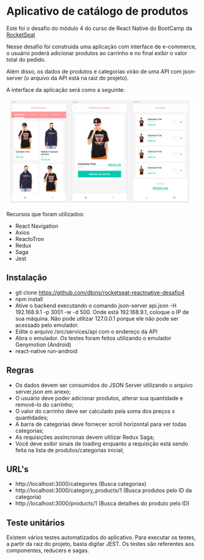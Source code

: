 # Aplicativo de catálogo de produtos

Este foi o desafio do módulo 4 do curso de React Native do BootCamp da [RocketSeat](http://www.rocketseat.com.br)

Nesse desafio foi construida uma aplicação com interface de e-commerce, o usuário poderá
adicionar produtos ao carrinho e no final exibir o valor total do pedido.

Além disso, os dados de produtos e categorias virão de uma API com json-server (o arquivo da
API está na raiz do projeto).

A interface da aplicação será como a seguinte:

![Catálogo](images/catalogo.png)

Recursos que foram utilizados:

- React Navigation
- Axios
- ReactoTron
- Redux
- Saga
- Jest

## Instalação

- git clone https://github.com/dbins/rocketseat-reactnative-desafio4
- npm install
- Ative o backend executando o comando json-server api.json -H 192.168.9.1 -p 3001 -w -d 500. Onde está 192.168.9.1, coloque o IP de sua máquina. Não pode utilizar 127.0.0.1 porque ele não pode ser acessado pelo emulador.
- Edite o arquivo /src/services/api com o endereço da API
- Abra o emulador. Os testes foram feitos utilizando o emulador Genymotion (Android)
- react-native run-android

## Regras

- Os dados devem ser consumidos do JSON Server utilizando o arquivo server.json em
  anexo;
- O usuário deve poder adicionar produtos, alterar sua quantidade e removê-lo do carrinho;
- O valor do carrinho deve ser calculado pela soma dos preços x quantidades;
- A barra de categorias deve fornecer scroll horizontal para ver todas categorias;
- As requisições assíncronas devem utilizar Redux Saga;
- Você deve exibir sinais de loading enquanto a requisição está sendo feita na lista de produtos/categorias inicial;

## URL's

- http://localhost:3000/categories (Busca categorias)
- http://localhost:3000/category_products/1 (Busca produtos pelo ID da categoria)
- http://localhost:3000/products/1 (Busca detalhes do produto pelo ID)

## Teste unitários

Existem vários testes automatizados do aplicativo. Para executar os testes, a partir da raiz do projeto, basta digitar JEST. Os testes são referentes aos componentes, reducers e sagas.
